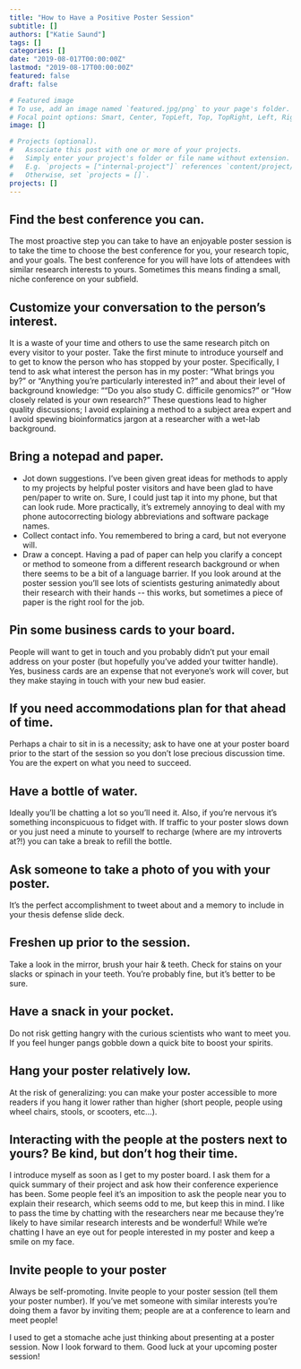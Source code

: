 ```yaml
---
title: "How to Have a Positive Poster Session"
subtitle: []
authors: ["Katie Saund"]
tags: []
categories: []
date: "2019-08-017T00:00:00Z"
lastmod: "2019-08-17T00:00:00Z"
featured: false
draft: false

# Featured image
# To use, add an image named `featured.jpg/png` to your page's folder.
# Focal point options: Smart, Center, TopLeft, Top, TopRight, Left, Right, BottomLeft, Bottom, BottomRight
image: []

# Projects (optional).
#   Associate this post with one or more of your projects.
#   Simply enter your project's folder or file name without extension.
#   E.g. `projects = ["internal-project"]` references `content/project/deep-learning/index.md`.
#   Otherwise, set `projects = []`.
projects: []
---
```


## Find the best conference you can.
The most proactive step you can take to have an enjoyable poster session is to take the time to choose the best conference for you, your research topic, and your goals. The best conference for you will have lots of attendees with similar research interests to yours. Sometimes this means finding a small, niche conference on your subfield.  

## Customize your conversation to the person’s interest.
It is a waste of your time and others to use the same research pitch on every visitor to your poster. Take the first minute to introduce yourself and to get to know the person who has stopped by your poster. Specifically, I tend to ask what interest the person has in my poster: “What brings you by?” or “Anything you’re particularly interested in?” and about their level of background knowledge: ““Do you also study C. difficile genomics?” or “How closely related is your own research?” These questions lead to higher quality discussions; I avoid explaining a method to a subject area expert and I avoid spewing bioinformatics jargon at a researcher with a wet-lab background. 

## Bring a notepad and paper.

* Jot down suggestions. I’ve been given great ideas for methods to apply to my projects by helpful poster visitors and have been glad to have pen/paper to write on. Sure, I could just tap it into my phone, but that can look rude. More practically, it’s extremely annoying to deal with my phone autocorrecting biology abbreviations and software package names.  
* Collect contact info. You remembered to bring a card, but not everyone will.
* Draw a concept. Having a pad of paper can help you clarify a concept or method to someone from a different research background or when there seems to be a bit of a language barrier. If you look around at the poster session you’ll see lots of scientists gesturing animatedly about their research  with their hands -- this works, but sometimes a piece of paper is the right rool for the job.  

## Pin some business cards to your board. 
People will want to get in touch and you probably didn’t put your email address on your poster (but hopefully you’ve added your twitter handle). Yes, business cards are an expense that not everyone’s work will cover, but they make staying in touch with your new bud easier. 

## If you need accommodations plan for that ahead of time. 
Perhaps a chair to sit in is a necessity; ask to have one at your poster board prior to the start of the session so you don’t lose precious discussion time. You are the expert on what you need to succeed. 

## Have a bottle of water. 
Ideally you’ll be chatting a lot so you’ll need it. Also, if you’re nervous it’s something inconspicuous to fidget with. If traffic to your poster slows down or you just need a minute to yourself to recharge (where are my introverts at?!) you can take a break to refill the bottle.  

## Ask someone to take a photo of you with your poster.
It’s the perfect accomplishment to tweet about and a memory to include in your thesis defense slide deck.

## Freshen up prior to the session. 
Take a look in the mirror, brush your hair & teeth. Check for stains on your slacks or spinach in your teeth. You’re probably fine, but it’s better to be sure. 

## Have a snack in your pocket. 
Do not risk getting hangry with the curious scientists who want to meet you. If you feel hunger pangs gobble down a quick bite to boost your spirits. 

## Hang your poster relatively low. 
At the risk of generalizing: you can make your poster accessible to more readers if you hang it lower rather than higher (short people, people using wheel chairs, stools, or scooters, etc...).

## Interacting with the people at the posters next to yours? Be kind, but don’t hog their time.
I introduce myself as soon as I get to my poster board. I ask them for a quick summary of their project and ask how their conference experience has been. Some people feel it’s an imposition to ask the people near you to explain their research, which seems odd to me, but keep this in mind. I like to pass the time by chatting with the researchers near me because they’re likely to have similar research interests and be wonderful! While we’re chatting I have an eye out for people interested in my poster and keep a smile on my face. 

## Invite people to your poster
Always be self-promoting. Invite people to your poster session (tell them your poster number). If you’ve met someone with similar interests you’re doing them a favor by inviting them; people are at a conference to learn and meet people! 

I used to get a stomache ache just thinking about presenting at a poster session. Now I look forward to them. Good luck at your upcoming poster session!

